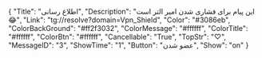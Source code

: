 {
"Title": "اطلاع رسانی",
"Description": "این پیام برای فشاری شدن امیر التر است 😂",
"Link": "tg://resolve?domain=Vpn_Shield",
"Color": "#3086eb",
"ColorBackGround": "#ff2f3032",
"ColorMessage": "#ffffff",
"ColorTitle": "#ffffff",
"ColorBtn": "#ffffff",
"Cancellable": "True",
"TopStr": "♡",
"MessageID": "3",
"ShowTime": "1",
"Button": "عضو شدن",
"Show": "on"
}
